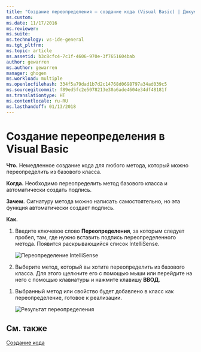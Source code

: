 ```yaml
---
title: "Создание переопределения — создание кода (Visual Basic) | Документация Майкрософт"
ms.custom: 
ms.date: 11/17/2016
ms.reviewer: 
ms.suite: 
ms.technology: vs-ide-general
ms.tgt_pltfrm: 
ms.topic: article
ms.assetid: b3c8cfc4-7c1f-4606-970e-3f7651604bab
author: gewarren
ms.author: gewarren
manager: ghogen
ms.workload: multiple
ms.openlocfilehash: 334f5a79dad1b7d2c14768d0698797a34ad039c5
ms.sourcegitcommit: f89ed5fc2e5078213e30a6ade4604e34df48181f
ms.translationtype: HT
ms.contentlocale: ru-RU
ms.lasthandoff: 01/13/2018
---
```

# <a name="generate-an-override-in-visual-basic"></a>Создание переопределения в Visual Basic
**Что.** Немедленное создание кода для любого метода, который можно переопределить из базового класса. 

**Когда.** Необходимо переопределить метод базового класса и автоматически создать подпись.  

**Зачем.** Сигнатуру метода можно написать самостоятельно, но эта функция автоматически создает подпись. 

**Как.**

1. Введите ключевое слово **Переопределения**, за которым следует пробел, там, где нужно вставить подпись переопределенного метода. Появится раскрывающийся список IntelliSense.

   ![Переопределение IntelliSense](media/override-intellisense-vb.png)

1. Выберите метод, который вы хотите переопределить из базового класса. Для этого щелкните его с помощью мыши или перейдите на него с помощью клавиатуры и нажмите клавишу **ВВОД**.

<!--
   >[!TIP]
   >* Use the Property icon ![Property icon](media/override-property-vb.png) to show or hide  Properties in the list.
   >* Use the Method icon ![Property icon](media/override-method-vb.png) to show or hide Methods in the list.
-->

1. Выбранный метод или свойство будет добавлено в класс как переопределение, готовое к реализации.

   ![Результат переопределения](media/override-result-vb.png)

## <a name="see-also"></a>См. также

[Создание кода](../code-generation-in-visual-studio.md) 